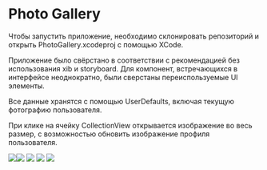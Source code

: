 # Photo Gallery

Чтобы запустить приложение, необходимо склонировать репозиторий и открыть PhotoGallery.xcodeproj с помощью XCode.

Приложение было свёрстано в соответствии с рекомендацией без использования xib и storyboard. Для компонент, встречающихся в интерфейсе неоднократно, были сверстаны переиспользуемые UI элементы.

Все данные хранятся с помощью UserDefaults, включая текущую фотографию пользователя.

При клике на ячейку CollectionView открывается изображение во весь размер, с возможностью обновить изображение профиля пользователя.

![](./docs/1.PNG)![](./docs/2.PNG) ![](./docs/3.PNG) ![](./docs/4.PNG) ![](./docs/5.PNG)
